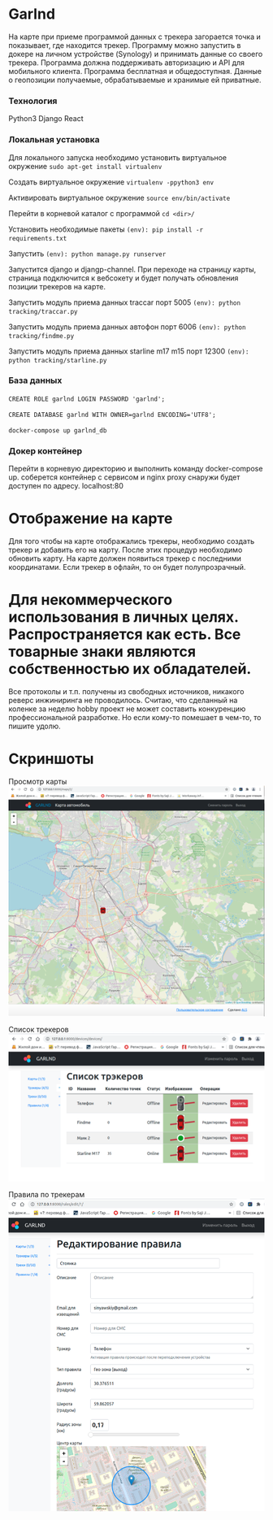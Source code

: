 # Garlnd

На карте при приеме программой данных с трекера загорается точка и показывает, где находится трекер.
Программу можно запустить в докере на личном устройстве (Synology) и принимать данные со своего трекера.
Программа должна поддерживать авторизацию и API для мобильного клиента. Программа бесплатная и общедоступная. Данные о геопозиции получаемые, обрабатываемые и хранимые ей приватные.

### Технология 
Python3
Django
React


### Локальная установка
Для локального запуска необходимо установить виртуальное окружение
`sudo apt-get install virtualenv`

Создать виртуальное окружение
`virtualenv -ppython3 env`

Активировать виртуальное окружение
`source env/bin/activate`

Перейти в корневой каталог с программой
`cd <dir>/`

Установить необходимые пакеты
`(env): pip install -r requirements.txt`

Запустить
`(env): python manage.py runserver`

Запустится django и djangp-channel. При переходе на страницу карты, страница подключится к вебсокету и будет получать  обновления позиции трекеров на карте.

Запустить модуль приема данных traccar порт 5005
`(env): python tracking/traccar.py`

Запустить модуль приема данных автофон порт 6006
`(env): python tracking/findme.py`

Запустить модуль приема данных starline m17 m15 порт 12300
`(env): python tracking/starline.py`

### База данных

`CREATE ROLE garlnd LOGIN PASSWORD 'garlnd';`

`CREATE DATABASE garlnd WITH OWNER=garlnd ENCODING='UTF8';`

`docker-compose up garlnd_db`


### Докер контейнер

Перейти в корневую директорию и выполнить команду docker-compose up.
соберется контейнер с сервисом и nginx proxy снаружи будет доступен по адресу.
localhost:80

# Отображение на карте
Для того чтобы на карте отображались трекеры, необходимо создать трекер и добавить его на карту.
После этих процедур необходимо обновить карту. На карте должен появиться трекер с последними координатами.
Если трекер в офлайн, то он будет полупрозрачный.

# Для некоммерческого использования в личных целях. Распространяется как есть. Все товарные знаки являются собственностью их обладателей. 
Все протоколы и т.п. получены из свободных источников, никакого реверс инжиниринга не проводилось.
Считаю, что сделанный на коленке за неделю hobby проект не может составить конкуренцию профессиональной разработке. 
Но если кому-то помешает в чем-то, то пишите удолю.

Скриншоты
=========

Просмотр карты
![Просмотр карты](https://github.com/sinyawskiy/garlnd/blob/main/readme/img/1.png?raw=true)

Список трекеров
![Список трекеров](https://github.com/sinyawskiy/garlnd/blob/main/readme/img/2.png?raw=true)

Правила по трекерам
![Правила по трекерам](https://github.com/sinyawskiy/garlnd/blob/main/readme/img/3.png?raw=true)

